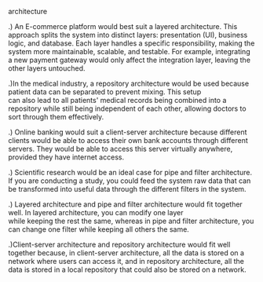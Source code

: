 architecture


.) An E-commerce platform would best suit a layered architecture. This approach splits the system into distinct layers: presentation 
   (UI), business logic, and database. Each layer handles a specific responsibility, making the system more maintainable, scalable, and testable. For example, integrating a new payment gateway would only affect the integration layer, leaving the other layers untouched.

.)In the medical industry, a repository architecture would be used because patient data can be separated to prevent mixing. This setup  
  can also lead to all patients' medical records being combined into a repository while still being independent of each other, allowing doctors to sort through them effectively.

.) Online banking would suit a client-server architecture because different clients would be able to access their own bank accounts 
   through different servers. They would be able to access this server virtually anywhere, provided they have internet access.

.) Scientific research would be an ideal case for pipe and filter architecture. If you are conducting a study, you could feed the 
   system raw data that can be transformed into useful data through the different filters in the system.

.) Layered architecture and pipe and filter architecture would fit together well. In layered architecture, you can modify one layer   
   while keeping the rest the same, whereas in pipe and filter architecture, you can change one filter while keeping all others the same.

.)Client-server architecture and repository architecture would fit well together because, in client-server architecture, all the data is stored on a network where users can access it, and in repository architecture, all the data is stored in a local repository that could also be stored on a network.